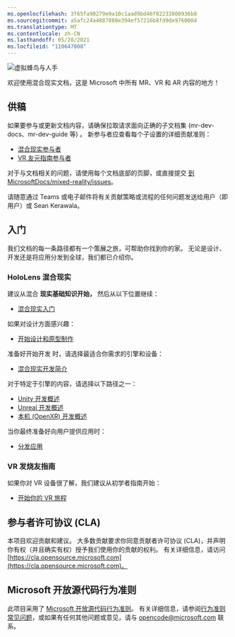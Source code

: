 ```yaml
---
ms.openlocfilehash: 3f65fa90279e9a10c1aad9bd46f02233808936b8
ms.sourcegitcommit: a5afc24a4887880e394ef57216b8fd9de9760004
ms.translationtype: MT
ms.contentlocale: zh-CN
ms.lasthandoff: 05/28/2021
ms.locfileid: "110647008"
---
```

![虚拟蜂鸟与人手](mixed-reality-docs/mr-dev-docs/discover/images/01_MixedReality.png)

欢迎使用混合现实文档，这是 Microsoft 中所有 MR、VR 和 AR 内容的地方！

## <a name="contributing"></a>供稿

如果要参与或更新文档内容，请确保拉取请求面向正确的子文档集 (mr-dev-docs、mr-dev-guide 等) 。 新参与者应查看每个子设置的详细贡献准则：

* [混合现实参与者](mixed-reality-docs/mr-dev-docs/CONTRIBUTING.md)
* [VR 友元指南参与者](enthusiast-guide/CONTRIBUTING.md)

对于与文档相关的问题，请使用每个文档底部的页脚，或直接提交 [到 MicrosoftDocs/mixed-reality/issues](https://github.com/MicrosoftDocs/mixed-reality/issues)。

请随意通过 Teams 或电子邮件将有关贡献策略或流程的任何问题发送给用户（即用户）或 Sean Kerawala。 

## <a name="getting-started"></a>入门 

我们文档的每一条路径都有一个策展之旅，可帮助你找到你的家。 无论是设计、开发还是将应用分发到全球，我们都已介绍你。 

### <a name="mixed-reality-for-hololens"></a>HoloLens 混合现实

建议从混合 **现实基础知识开始，** 然后从以下位置继续：

* [混合现实入门](mixed-reality-docs/mr-dev-docs/discover/get-started-with-mr.md)

如果对设计方面感兴趣： 

* [开始设计和原型制作](mixed-reality-docs/mr-dev-docs/design/design.md)

准备好开始开发 时，请选择最适合你需求的引擎和设备：

* [混合现实开发简介](mixed-reality-docs/mr-dev-docs/develop/development.md)

对于特定于引擎的内容，请选择以下路径之一：

* [Unity 开发概述](mixed-reality-docs/mr-dev-docs/develop/unity/unity-development-overview.md)
* [Unreal 开发概述](mixed-reality-docs/mr-dev-docs/develop/unreal/unreal-development-overview.md)
* [本机 (OpenXR) 开发概述](mixed-reality-docs/mr-dev-docs/develop/native/directx-development-overview.md)

当你最终准备好向用户提供应用时：

* [分发应用](mixed-reality-docs/mr-dev-docs/distribute/distribute-overview.md)

### <a name="vr-enthusiast-guide"></a>VR 发烧友指南

如果你对 VR 设备很了解，我们建议从初学者指南开始：

* [开始你的 VR 旅程](enthusiast-guide/vr-journey.md)

## <a name="contributor-license-agreement-cla"></a>参与者许可协议 (CLA) 

本项目欢迎贡献和建议。 大多数贡献要求你同意贡献者许可协议 (CLA)，并声明你有权（并且确实有权）授予我们使用你的贡献的权利。 有关详细信息，请访问 [https://cla.opensource.microsoft.com](https://cla.opensource.microsoft.com)。

## <a name="microsoft-open-source-code-of-conduct"></a>Microsoft 开放源代码行为准则

此项目采用了 [Microsoft 开放源代码行为准则](https://opensource.microsoft.com/codeofconduct)。 有关详细信息，请参阅[行为准则常见问题](https://opensource.microsoft.com/codeofconduct/faq/)，或如果有任何其他问题或意见，请与 [opencode@microsoft.com](mailto:opencode@microsoft.com) 联系。
